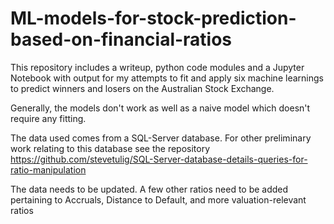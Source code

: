 # ML-models-for-stock-prediction-based-on-financial-ratios
This repository includes a writeup, python code modules and a Jupyter Notebook
with output for my attempts to fit and apply six machine learnings
to predict winners and losers on the Australian Stock Exchange.

Generally, the models don't work as well as a naive model which doesn't require any fitting.

The data used comes from a SQL-Server database. For other preliminary work relating
to this database see the repository https://github.com/stevetulig/SQL-Server-database-details-queries-for-ratio-manipulation

The data needs to be updated.
A few other ratios need to be added pertaining to Accruals, Distance to Default, and more valuation-relevant ratios
